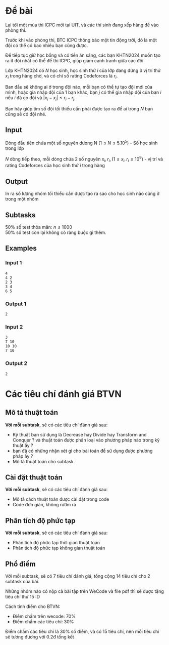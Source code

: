 # Đề bài

Lại tới một mùa thi ICPC mới tại UIT, và các thí sinh đang xếp hàng để vào phòng thi.

Trước khi vào phòng thi, BTC ICPC thông báo một tin động trời, đó là một đội có thể có bao nhiêu bạn cũng được.

Để tiếp tục giữ học bổng và có tiền ăn sáng, các bạn KHTN2024 muốn tạo ra ít đội nhất có thể để thi ICPC, giúp giảm cạnh tranh giữa các đội.


Lớp KHTN2024 có $N$ học sinh, học sinh thứ $i$ của lớp đang đứng ở vị trí thứ $x_i$ trong hàng chờ, và có chỉ số rating Codeforces là $r_i$. 

Ban đầu sẽ không ai ở trong đội nào, mỗi bạn có thể tự tạo đội mới của mình, hoặc gia nhập đội của 1 bạn khác, bạn $j$ có thể gia nhập đội của bạn $i$ nếu $i$ đã có đội và $|x_i - x_j| \le r_i - r_j$.

Bạn hãy giúp tìm số đội tối thiếu cần phải được tạo ra để ai trong $N$ bạn cũng sẽ có đội nhé.

## Input

Dòng đầu tiên chứa một số nguyên dương N $(1 \le N \le 5.10^5)$ - Số học sinh trong lớp 

$N$ dòng tiếp theo, mỗi dòng chứa $2$ số nguyên $x_i, r_i, (1 \le x_i, r_i \le 10^9)$ - vị trí và rating Codeforces của học sinh thứ $i$ trong hàng 

## Output

In ra số lượng nhóm tối thiểu cần được tạo ra sao cho học sinh nào cũng ở trong một nhóm

## Subtasks

50% số test thỏa mãn: $n \le 1000$ \
50% số test còn lại không có ràng buộc gì thêm.


## Examples 
### Input 1
```
4
4 2
2 3
3 4
6 5
```
### Output 1
```
2
```

### Input 2
```
3
7 10
10 10
7 10
```
### Output 2
```
2
```


# Các tiêu chí đánh giá BTVN 

## Mô tả thuật toán
**Với mỗi subtask**, sẽ có các tiêu chí đánh giá sau:
- Kỹ thuật bạn sử dụng là Decrease hay Divide hay Transform and Conquer ? và thuật toán được phân loại vào phương pháp nào trong kỹ thuật ấy ?
- bạn đã có những nhận xét gì cho bài toán để sử dụng được phương pháp ấy ?
- Mô tả thuật toán cho subtask 

## Cài đặt thuật toán
**Với mỗi subtask**, sẽ có các tiêu chí đánh giá sau:
- Mô tả cách thuật toán được cài đặt trong code 
- Code đơn giản, không rườm rà

## Phân tích độ phức tạp

**Với mỗi subtask**, sẽ có các tiêu chí đánh giá sau:
- Phân tích độ phức tạp thời gian thuật toán
- Phân tích độ phức tạp không gian thuật toán



## Phổ điểm

Với mỗi subtask, sẽ có 7 tiêu chí đánh giá, tổng cộng 14 tiêu chí cho 2 subtask của bài.

Những nhóm nào có nộp cả bài tập trên WeCode và file pdf thì sẽ được tặng tiêu chí thứ 15 :D

Cách tính điểm cho BTVN:
- Điểm chấm trên wecode: 70% 
- Điểm chấm các tiêu chí: 30%

Điểm chấm các tiêu chí là 30% số điểm, và có 15 tiêu chí, nên mỗi tiêu chí sẽ tương đương với 0.2đ tổng kết 